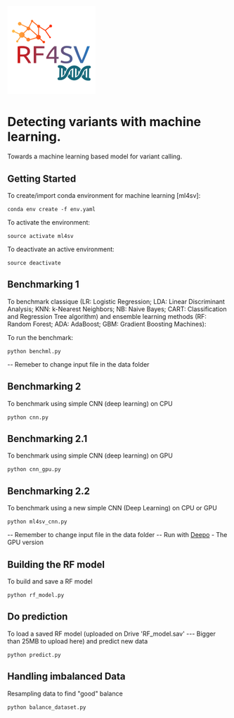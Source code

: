 ![](images/RF4SV_logo.png)
==========================

# Detecting variants with machine learning.

Towards a machine learning based model for variant calling. 

## Getting Started 

To create/import conda environment for machine learning [ml4sv]: 
```
conda env create -f env.yaml
```

To activate the environment:  
```
source activate ml4sv
```

To deactivate an active environment: 
```
source deactivate
```

## Benchmarking 1

To benchmark classique (LR: Logistic Regression; LDA: Linear Discriminant Analysis; KNN: k-Nearest Neighbors; NB: Naive Bayes; 
CART: Classification and Regression Tree algorithm) and ensemble learning methods (RF: Random Forest; ADA: AdaBoost; GBM: Gradient Boosting Machines):

To run the benchmark: 
```
python benchml.py
```
-- Remeber to change input file in the data folder

## Benchmarking 2
To benchmark using simple CNN (deep learning) on CPU
```
python cnn.py
```

## Benchmarking 2.1
To benchmark using simple CNN (deep learning) on GPU
```
python cnn_gpu.py
```

## Benchmarking 2.2
To benchmark using a new simple CNN (Deep Learning) on CPU or GPU
```
python ml4sv_cnn.py
```

-- Remember to change input file in the data folder
-- Run with [Deepo](https://hub.docker.com/r/ufoym/deepo/) - The GPU version

## Building the RF model
To build and save a RF model 
```
python rf_model.py
```

## Do prediction
To load a saved RF model (uploaded on Drive 'RF_model.sav' --- Bigger than 25MB to upload here) and predict new data
```
python predict.py
```

## Handling imbalanced Data
Resampling data to find "good" balance
```
python balance_dataset.py
```
